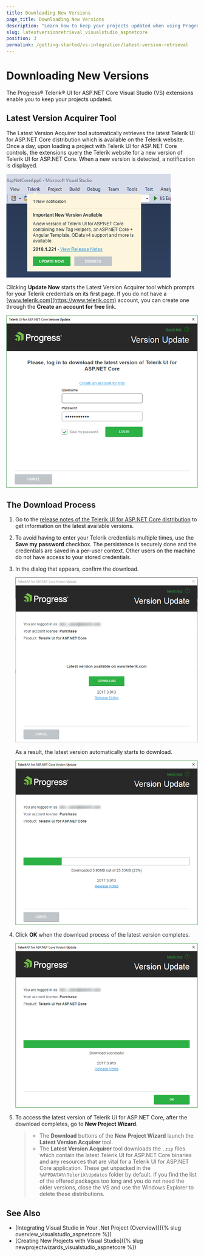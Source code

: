 ```yaml
---
title: Downloading New Versions
page_title: Downloading New Versions
description: "Learn how to keep your projects updated when using Progress&reg; Telerik&reg; UI for ASP.NET Core."
slug: latestversionretrieval_visualstudio_aspnetcore
position: 3
permalink: /getting-started/vs-integration/latest-version-retrieval
---
```


# Downloading New Versions

The Progress&reg; Telerik&reg; UI for ASP.NET Core Visual Studio (VS) extensions enable you to keep your projects updated.

## Latest Version Acquirer Tool

The Latest Version Acquirer tool automatically retrieves the latest Telerik UI for ASP.NET Core distribution which is available on the Telerik website. Once a day, upon loading a project with Telerik UI for ASP.NET Core controls, the extensions query the Telerik website for a new version of Telerik UI for ASP.NET Core. When a new version is detected, a notification is displayed.

![Getting the latest version notification](../../getting-started-core/vs-integration/images/lva_notification.png)

Clicking **Update Now** starts the Latest Version Acquirer tool which prompts for your Telerik credentials on its first page. If you do not have a [www.telerik.com](https://www.telerik.com) account, you can create one through the **Create an account for free** link.

![Getting the latest version dialog](../../getting-started-core/vs-integration/images/lva1.png)

## The Download Process

1. Go to the [release notes of the Telerik UI for ASP.NET Core distribution](https://www.telerik.com/support/whats-new/aspnet-core-ui/release-history) to get information on the latest available versions.
1. To avoid having to enter your Telerik credentials multiple times, use the **Save my password** checkbox. The persistence is securely done and the credentials are saved in a per-user context. Other users on the machine do not have access to your stored credentials.
1. In the dialog that appears, confirm the download.

    ![Confirming the download of the latest version dialog](../../getting-started-core/vs-integration/images/lva2.png)

    As a result, the latest version automatically starts to download.

    ![The download of the latest version is in progress dialog](../../getting-started-core/vs-integration/images/lva3.png)

1. Click **OK** when the download process of the latest version completes.

    ![The download of the latest version is complete dialog](../../getting-started-core/vs-integration/images/lva4.png)

1. To access the latest version of Telerik UI for ASP.NET Core, after the download completes, go to **New Project Wizard**.

    > * The **Download** buttons of the **New Project Wizard** launch the **Latest Version Acquirer** tool.
    > * The **Latest Version Acquirer** tool downloads the `.zip` files which contain the latest Telerik UI for ASP.NET Core binaries and any resources that are vital for a Telerik UI for ASP.NET Core application. These get unpacked in the `%APPDATA%\Telerik\Updates` folder by default. If you find the list of the offered packages too long and you do not need the older versions, close the VS and use the Windows Explorer to delete these distributions.

## See Also

* [Integrating Visual Studio in Your .Net Project (Overview)]({% slug overview_visualstudio_aspnetcore %})
* [Creating New Projects with Visual Studio]({% slug newprojectwizards_visualstudio_aspnetcore %})
